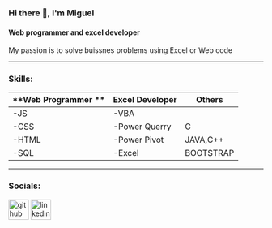 ### Hi there 👋, I'm Miguel
#### Web programmer and excel developer
My passion is to solve buissnes problems using Excel or Web code 

<hr>

### Skills: 

| **Web Programmer ** | **Excel Developer** |Others|
---|---|---|
|-JS|-VBA||
|-CSS|-Power Querry|C|
|-HTML|-Power Pivot|JAVA,C++|
|-SQL|-Excel|BOOTSTRAP|

<hr>

### Socials:


[<img src='https://cdn.jsdelivr.net/npm/simple-icons@3.0.1/icons/github.svg' alt='github' height='40'>](https://github.com/Krakensp) 
[<img src='https://cdn.jsdelivr.net/npm/simple-icons@3.0.1/icons/linkedin.svg' alt='linkedin' height='40'>](https://www.linkedin.com/in/miguel-laguna-web-programmer/)  

